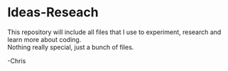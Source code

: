 # Ideas-Reseach

This repository will include all files that I use to experiment, research and learn more about coding.  
Nothing really special, just a bunch of files.

  -Chris
